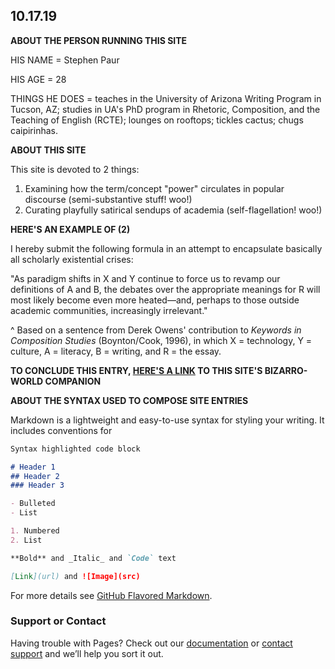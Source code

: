 ## 10.17.19

**ABOUT THE PERSON RUNNING THIS SITE**

HIS NAME = Stephen Paur

HIS AGE = 28

THINGS HE DOES = teaches in the University of Arizona Writing Program in Tucson, AZ; studies in UA's PhD program in Rhetoric, Composition, and the Teaching of English (RCTE); lounges on rooftops; tickles cactus; chugs caipirinhas.

**ABOUT THIS SITE**

This site is devoted to 2 things:

1. Examining how the term/concept "power" circulates in popular discourse (semi-substantive stuff! woo!)
2. Curating playfully satirical sendups of academia (self-flagellation! woo!)

**HERE'S AN EXAMPLE OF (2)**

I hereby submit the following formula in an attempt to encapsulate basically all scholarly existential crises:

"As paradigm shifts in X and Y continue to force us to revamp our definitions of A and B, the debates over the appropriate meanings for R will most likely become even more heated—and, perhaps to those outside academic communities, increasingly irrelevant."

^ Based on a sentence from Derek Owens' contribution to _Keywords in Composition Studies_ (Boynton/Cook, 1996), in which X = technology, Y = culture, A = literacy, B = writing, and R = the essay.

**TO CONCLUDE THIS ENTRY, [HERE'S A LINK](https://en.wikipedia.org/w/index.php?title=Power_pop&oldid=921340049) TO THIS SITE'S BIZARRO-WORLD COMPANION**









**ABOUT THE SYNTAX USED TO COMPOSE SITE ENTRIES**

Markdown is a lightweight and easy-to-use syntax for styling your writing. It includes conventions for

```markdown
Syntax highlighted code block

# Header 1
## Header 2
### Header 3

- Bulleted
- List

1. Numbered
2. List

**Bold** and _Italic_ and `Code` text

[Link](url) and ![Image](src)
```

For more details see [GitHub Flavored Markdown](https://guides.github.com/features/mastering-markdown/).


### Support or Contact

Having trouble with Pages? Check out our [documentation](https://help.github.com/categories/github-pages-basics/) or [contact support](https://github.com/contact) and we’ll help you sort it out.

